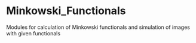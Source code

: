 # Minkowski_Functionals
Modules for calculation of Minkowski functionals and simulation of images with given functionals

